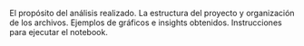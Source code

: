 El propósito del análisis realizado.
La estructura del proyecto y organización de los archivos.
Ejemplos de gráficos e insights obtenidos.
Instrucciones para ejecutar el notebook.
